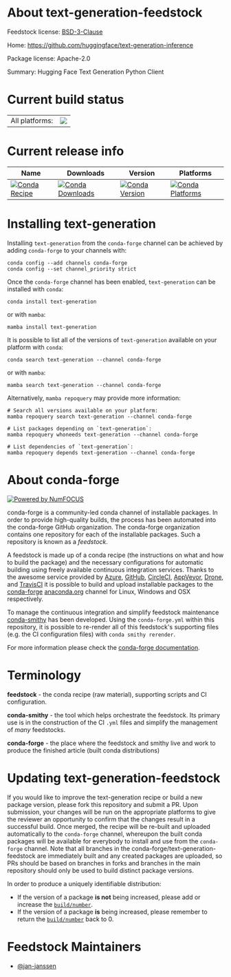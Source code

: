 About text-generation-feedstock
===============================

Feedstock license: [BSD-3-Clause](https://github.com/conda-forge/text-generation-feedstock/blob/main/LICENSE.txt)

Home: https://github.com/huggingface/text-generation-inference

Package license: Apache-2.0

Summary: Hugging Face Text Generation Python Client

Current build status
====================


<table><tr><td>All platforms:</td>
    <td>
      <a href="https://dev.azure.com/conda-forge/feedstock-builds/_build/latest?definitionId=22392&branchName=main">
        <img src="https://dev.azure.com/conda-forge/feedstock-builds/_apis/build/status/text-generation-feedstock?branchName=main">
      </a>
    </td>
  </tr>
</table>

Current release info
====================

| Name | Downloads | Version | Platforms |
| --- | --- | --- | --- |
| [![Conda Recipe](https://img.shields.io/badge/recipe-text--generation-green.svg)](https://anaconda.org/conda-forge/text-generation) | [![Conda Downloads](https://img.shields.io/conda/dn/conda-forge/text-generation.svg)](https://anaconda.org/conda-forge/text-generation) | [![Conda Version](https://img.shields.io/conda/vn/conda-forge/text-generation.svg)](https://anaconda.org/conda-forge/text-generation) | [![Conda Platforms](https://img.shields.io/conda/pn/conda-forge/text-generation.svg)](https://anaconda.org/conda-forge/text-generation) |

Installing text-generation
==========================

Installing `text-generation` from the `conda-forge` channel can be achieved by adding `conda-forge` to your channels with:

```
conda config --add channels conda-forge
conda config --set channel_priority strict
```

Once the `conda-forge` channel has been enabled, `text-generation` can be installed with `conda`:

```
conda install text-generation
```

or with `mamba`:

```
mamba install text-generation
```

It is possible to list all of the versions of `text-generation` available on your platform with `conda`:

```
conda search text-generation --channel conda-forge
```

or with `mamba`:

```
mamba search text-generation --channel conda-forge
```

Alternatively, `mamba repoquery` may provide more information:

```
# Search all versions available on your platform:
mamba repoquery search text-generation --channel conda-forge

# List packages depending on `text-generation`:
mamba repoquery whoneeds text-generation --channel conda-forge

# List dependencies of `text-generation`:
mamba repoquery depends text-generation --channel conda-forge
```


About conda-forge
=================

[![Powered by
NumFOCUS](https://img.shields.io/badge/powered%20by-NumFOCUS-orange.svg?style=flat&colorA=E1523D&colorB=007D8A)](https://numfocus.org)

conda-forge is a community-led conda channel of installable packages.
In order to provide high-quality builds, the process has been automated into the
conda-forge GitHub organization. The conda-forge organization contains one repository
for each of the installable packages. Such a repository is known as a *feedstock*.

A feedstock is made up of a conda recipe (the instructions on what and how to build
the package) and the necessary configurations for automatic building using freely
available continuous integration services. Thanks to the awesome service provided by
[Azure](https://azure.microsoft.com/en-us/services/devops/), [GitHub](https://github.com/),
[CircleCI](https://circleci.com/), [AppVeyor](https://www.appveyor.com/),
[Drone](https://cloud.drone.io/welcome), and [TravisCI](https://travis-ci.com/)
it is possible to build and upload installable packages to the
[conda-forge](https://anaconda.org/conda-forge) [anaconda.org](https://anaconda.org/)
channel for Linux, Windows and OSX respectively.

To manage the continuous integration and simplify feedstock maintenance
[conda-smithy](https://github.com/conda-forge/conda-smithy) has been developed.
Using the ``conda-forge.yml`` within this repository, it is possible to re-render all of
this feedstock's supporting files (e.g. the CI configuration files) with ``conda smithy rerender``.

For more information please check the [conda-forge documentation](https://conda-forge.org/docs/).

Terminology
===========

**feedstock** - the conda recipe (raw material), supporting scripts and CI configuration.

**conda-smithy** - the tool which helps orchestrate the feedstock.
                   Its primary use is in the construction of the CI ``.yml`` files
                   and simplify the management of *many* feedstocks.

**conda-forge** - the place where the feedstock and smithy live and work to
                  produce the finished article (built conda distributions)


Updating text-generation-feedstock
==================================

If you would like to improve the text-generation recipe or build a new
package version, please fork this repository and submit a PR. Upon submission,
your changes will be run on the appropriate platforms to give the reviewer an
opportunity to confirm that the changes result in a successful build. Once
merged, the recipe will be re-built and uploaded automatically to the
`conda-forge` channel, whereupon the built conda packages will be available for
everybody to install and use from the `conda-forge` channel.
Note that all branches in the conda-forge/text-generation-feedstock are
immediately built and any created packages are uploaded, so PRs should be based
on branches in forks and branches in the main repository should only be used to
build distinct package versions.

In order to produce a uniquely identifiable distribution:
 * If the version of a package **is not** being increased, please add or increase
   the [``build/number``](https://docs.conda.io/projects/conda-build/en/latest/resources/define-metadata.html#build-number-and-string).
 * If the version of a package **is** being increased, please remember to return
   the [``build/number``](https://docs.conda.io/projects/conda-build/en/latest/resources/define-metadata.html#build-number-and-string)
   back to 0.

Feedstock Maintainers
=====================

* [@jan-janssen](https://github.com/jan-janssen/)

